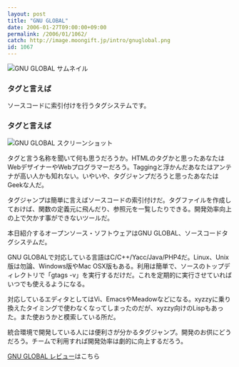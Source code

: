 ```yaml
---
layout: post
title: "GNU GLOBAL"
date: 2006-01-27T09:00:00+09:00
permalink: /2006/01/1062/
catch: http://image.moongift.jp/intro/gnuglobal.png
id: 1067
---
```

 ![GNU GLOBAL サムネイル](http://image.moongift.jp/intro/gnuglobal.t.png "GNU GLOBAL サムネイル")
  

### タグと言えば
  
ソースコードに索引付けを行うタグシステムです。  
<!--more-->  

### タグと言えば
  

![GNU GLOBAL スクリーンショット](http://image.moongift.jp/intro/gnuglobal.png "GNU GLOBAL スクリーンショット")

  

タグと言う名称を聞いて何も思うだろうか。HTMLのタグかと思ったあなたはWebデザイナーやWebプログラマーだろう。Taggingと浮かんだあなたはアンテナが高い人かも知れない。いやいや、タグジャンプだろうと思ったあなたはGeekな人だ。

  

タグジャンプは簡単に言えばソースコードの索引付けだ。タグファイルを作成しておけば、関数の定義元に飛んだり、参照元を一覧したりできる。開発効率向上の上で欠かす事ができないツールだ。

  

本日紹介するオープンソース・ソフトウェアはGNU GLOBAL、ソースコードタグシステムだ。

  

GNU GLOBALで対応している言語はC/C++/Yacc/Java/PHP4だ。Linux、Unix版は勿論、Windows版やMac OSX版もある。利用は簡単で、ソースのトップディレクトリで「gtags -v」を実行するだけだ。これを定期的に実行させていればいつでも使えるようになる。

  

対応しているエディタとしてはVi、EmacsやMeadowなどになる。xyzzyに乗り換えたタイミングで使わなくなってしまったのだが、xyzzy向けのLispもあった。また使おうかと模索している所だ。

  

統合環境で開発している人には便利さが分かるタグジャンプ。開発のお供にどうだろう。チームで利用すれば開発効率は劇的に向上するだろう。

  

[GNU GLOBAL レビュー](http://oss.moongift.jp/review/i-1077.html)はこちら

